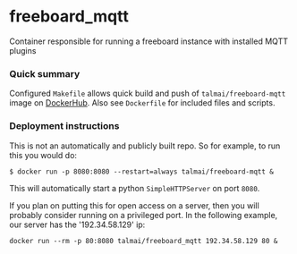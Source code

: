 # freeboard_mqtt
Container responsible for running a freeboard instance with installed MQTT plugins

### Quick summary ###

Configured `Makefile` allows quick build and push of `talmai/freeboard-mqtt` image on [DockerHub](https://hub.docker.com). Also 
see `Dockerfile` for included files and scripts.

### Deployment instructions ###

This is not an automatically and publicly built repo. So for example, to run this you would do:

```
$ docker run -p 8080:8080 --restart=always talmai/freeboard-mqtt &
```

This will automatically start a python `SimpleHTTPServer` on port `8080`.

If you plan on putting this for open access on a server, then you will probably consider running on a privileged port. In the following example, our server has the '192.34.58.129' ip:

```
docker run --rm -p 80:8080 talmai/freeboard_mqtt 192.34.58.129 80 &
```